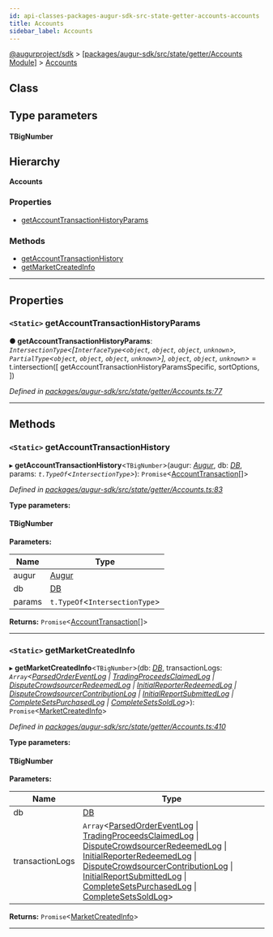 ```yaml
---
id: api-classes-packages-augur-sdk-src-state-getter-accounts-accounts
title: Accounts
sidebar_label: Accounts
---
```


[@augurproject/sdk](api-readme.md) > [[packages/augur-sdk/src/state/getter/Accounts Module]](api-modules-packages-augur-sdk-src-state-getter-accounts-module.md) > [Accounts](api-classes-packages-augur-sdk-src-state-getter-accounts-accounts.md)

## Class

## Type parameters
#### TBigNumber 
## Hierarchy

**Accounts**

### Properties

* [getAccountTransactionHistoryParams](api-classes-packages-augur-sdk-src-state-getter-accounts-accounts.md#getaccounttransactionhistoryparams)

### Methods

* [getAccountTransactionHistory](api-classes-packages-augur-sdk-src-state-getter-accounts-accounts.md#getaccounttransactionhistory)
* [getMarketCreatedInfo](api-classes-packages-augur-sdk-src-state-getter-accounts-accounts.md#getmarketcreatedinfo)

---

## Properties

<a id="getaccounttransactionhistoryparams"></a>

### `<Static>` getAccountTransactionHistoryParams

**● getAccountTransactionHistoryParams**: *`IntersectionType`<[`InterfaceType`<`object`, `object`, `object`, `unknown`>, `PartialType`<`object`, `object`, `object`, `unknown`>], `object`, `object`, `unknown`>* =  t.intersection([
    getAccountTransactionHistoryParamsSpecific,
    sortOptions,
  ])

*Defined in [packages/augur-sdk/src/state/getter/Accounts.ts:77](https://github.com/AugurProject/augur/blob/0ea8996003/packages/augur-sdk/src/state/getter/Accounts.ts#L77)*

___

## Methods

<a id="getaccounttransactionhistory"></a>

### `<Static>` getAccountTransactionHistory

▸ **getAccountTransactionHistory**<`TBigNumber`>(augur: *[Augur](api-classes-packages-augur-sdk-src-augur-augur.md)*, db: *[DB](api-classes-packages-augur-sdk-src-state-db-db-db.md)*, params: *`t.TypeOf`<`IntersectionType`>*): `Promise`<[AccountTransaction](api-interfaces-packages-augur-sdk-src-state-getter-accounts-accounttransaction.md)[]>

*Defined in [packages/augur-sdk/src/state/getter/Accounts.ts:83](https://github.com/AugurProject/augur/blob/0ea8996003/packages/augur-sdk/src/state/getter/Accounts.ts#L83)*

**Type parameters:**

#### TBigNumber 
**Parameters:**

| Name | Type |
| ------ | ------ |
| augur | [Augur](api-classes-packages-augur-sdk-src-augur-augur.md) |
| db | [DB](api-classes-packages-augur-sdk-src-state-db-db-db.md) |
| params | `t.TypeOf`<`IntersectionType`> |

**Returns:** `Promise`<[AccountTransaction](api-interfaces-packages-augur-sdk-src-state-getter-accounts-accounttransaction.md)[]>

___
<a id="getmarketcreatedinfo"></a>

### `<Static>` getMarketCreatedInfo

▸ **getMarketCreatedInfo**<`TBigNumber`>(db: *[DB](api-classes-packages-augur-sdk-src-state-db-db-db.md)*, transactionLogs: *`Array`<[ParsedOrderEventLog](api-interfaces-packages-augur-sdk-src-state-logs-types-parsedordereventlog.md) \| [TradingProceedsClaimedLog](api-interfaces-packages-augur-sdk-src-state-logs-types-tradingproceedsclaimedlog.md) \| [DisputeCrowdsourcerRedeemedLog](api-interfaces-packages-augur-sdk-src-state-logs-types-disputecrowdsourcerredeemedlog.md) \| [InitialReporterRedeemedLog](api-interfaces-packages-augur-sdk-src-state-logs-types-initialreporterredeemedlog.md) \| [DisputeCrowdsourcerContributionLog](api-interfaces-packages-augur-sdk-src-state-logs-types-disputecrowdsourcercontributionlog.md) \| [InitialReportSubmittedLog](api-interfaces-packages-augur-sdk-src-state-logs-types-initialreportsubmittedlog.md) \| [CompleteSetsPurchasedLog](api-interfaces-packages-augur-sdk-src-state-logs-types-completesetspurchasedlog.md) \| [CompleteSetsSoldLog](api-interfaces-packages-augur-sdk-src-state-logs-types-completesetssoldlog.md)>*): `Promise`<[MarketCreatedInfo](api-interfaces-packages-augur-sdk-src-state-getter-accounts-marketcreatedinfo.md)>

*Defined in [packages/augur-sdk/src/state/getter/Accounts.ts:410](https://github.com/AugurProject/augur/blob/0ea8996003/packages/augur-sdk/src/state/getter/Accounts.ts#L410)*

**Type parameters:**

#### TBigNumber 
**Parameters:**

| Name | Type |
| ------ | ------ |
| db | [DB](api-classes-packages-augur-sdk-src-state-db-db-db.md) |
| transactionLogs | `Array`<[ParsedOrderEventLog](api-interfaces-packages-augur-sdk-src-state-logs-types-parsedordereventlog.md) \| [TradingProceedsClaimedLog](api-interfaces-packages-augur-sdk-src-state-logs-types-tradingproceedsclaimedlog.md) \| [DisputeCrowdsourcerRedeemedLog](api-interfaces-packages-augur-sdk-src-state-logs-types-disputecrowdsourcerredeemedlog.md) \| [InitialReporterRedeemedLog](api-interfaces-packages-augur-sdk-src-state-logs-types-initialreporterredeemedlog.md) \| [DisputeCrowdsourcerContributionLog](api-interfaces-packages-augur-sdk-src-state-logs-types-disputecrowdsourcercontributionlog.md) \| [InitialReportSubmittedLog](api-interfaces-packages-augur-sdk-src-state-logs-types-initialreportsubmittedlog.md) \| [CompleteSetsPurchasedLog](api-interfaces-packages-augur-sdk-src-state-logs-types-completesetspurchasedlog.md) \| [CompleteSetsSoldLog](api-interfaces-packages-augur-sdk-src-state-logs-types-completesetssoldlog.md)> |

**Returns:** `Promise`<[MarketCreatedInfo](api-interfaces-packages-augur-sdk-src-state-getter-accounts-marketcreatedinfo.md)>

___

